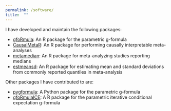 ```yaml
---
permalink: /software/
title:  ""
---
```


I have developed and maintain the following packages:

*  [gfoRmula](https://CRAN.R-project.org/package=gfoRmula): An R package for the parametric g-formula
*  [CausalMetaR](https://CRAN.R-project.org/package=CausalMetaR): An R package for performing causally interpretable meta-analyses
*  [metamedian](https://CRAN.R-project.org/package=metamedian): An R package for meta-analyzing studies reporting medians
*  [estmeansd](https://CRAN.R-project.org/package=estmeansd): An R package for estimating mean and standard deviations from commonly reported quantiles in meta-analysis


Other packages I have contributed to are:

*  [pygformula](https://pypi.org/project/pygformula): A Python package for the parametric g-formula
*  [gfoRmulaICE](https://CRAN.R-project.org/package=gfoRmulaICE): A R package for the parametric iterative conditional expectation g-formula

